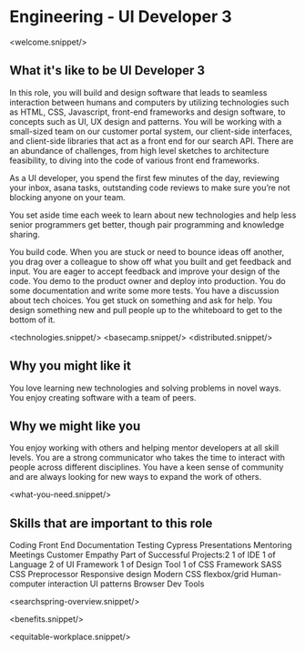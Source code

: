 # Engineering - UI Developer 3
<welcome.snippet/>

## What it's like to be UI Developer 3

In this role, you will build and design software that leads to seamless interaction between humans and computers by utilizing technologies such as HTML, CSS, Javascript, front-end frameworks and design software, to concepts such as UI, UX design and patterns. You will be working with a small-sized team on our customer portal system, our client-side interfaces, and client-side libraries that act as a front end for our search API. There are an abundance of challenges, from high level sketches to architecture feasibility, to diving into the code of various front end frameworks.

As a UI developer, you spend the first few minutes of the day, reviewing your inbox, asana tasks, outstanding code reviews to make sure you’re not blocking anyone on your team.

You set aside time each week to learn about new technologies and help less senior programmers get better, though pair programming and knowledge sharing.

You build code. When you are stuck or need to bounce ideas off another, you drag over a colleague to show off what you built and get feedback and input.  You are eager to accept feedback and improve your design of the code.  You demo to the product owner and deploy into production.  You do some documentation and write some more tests.  You have a discussion about tech choices.  You get stuck on something and ask for help.    You design something new and pull people up to the whiteboard to get to the bottom of it.

<technologies.snippet/>
<basecamp.snippet/>
<distributed.snippet/>

## Why you might like it
You love learning new technologies and solving problems in novel ways.  You enjoy creating software with a team of peers.

## Why we might like you
You enjoy working with others and helping mentor developers at all skill levels.  You are a strong communicator who takes the time to interact with people across different disciplines. You have a keen sense of community and are always looking for new ways to expand the work of others.

<what-you-need.snippet/>

## Skills that are important to this role

<skills>
Coding
Front End
Documentation
Testing
Cypress
Presentations
Mentoring
Meetings
Customer Empathy
Part of Successful Projects:2
1 of IDE
1 of Language
2 of UI Framework
1 of Design Tool
1 of CSS Framework
SASS CSS Preprocessor
Responsive design
Modern CSS flexbox/grid
Human-computer interaction
UI patterns
Browser Dev Tools
</skills>

<br>

<inherit doc="engineering-base.md"/>

<searchspring-overview.snippet/>

<benefits.snippet/>

<equitable-workplace.snippet/>